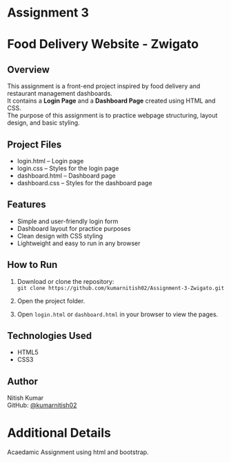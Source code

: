# Assignment 3 
# Food Delivery Website - Zwigato

## Overview
This assignment is a front-end project inspired by food delivery and restaurant management dashboards.  
It contains a **Login Page** and a **Dashboard Page** created using HTML and CSS.  
The purpose of this assignment is to practice webpage structuring, layout design, and basic styling.

## Project Files
- login.html – Login page  
- login.css – Styles for the login page  
- dashboard.html – Dashboard page  
- dashboard.css – Styles for the dashboard page  

## Features
- Simple and user-friendly login form  
- Dashboard layout for practice purposes  
- Clean design with CSS styling  
- Lightweight and easy to run in any browser  

## How to Run
1. Download or clone the repository:  
   `git clone https://github.com/kumarnitish02/Assignment-3-Zwigato.git`  

2. Open the project folder.  
3. Open `login.html` or `dashboard.html` in your browser to view the pages.  

## Technologies Used
- HTML5  
- CSS3  

## Author
Nitish Kumar  
GitHub: [@kumarnitish02](https://github.com/kumarnitish02)

# Additional Details
Acaedamic Assignment using html and bootstrap.


